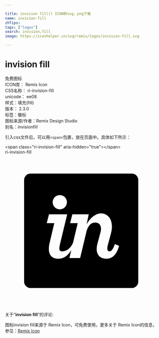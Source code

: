 ```yaml
---

title: invision fill() ICON转svg、png下载
name: invision-fill
zhTips: 
tags: ["logos"]
search: invision,fill
image: https://iconhelper.cn/svg/remix/logos/invision-fill.svg

---
```


# invision fill  <small style="font-size: 60%;font-weight: 100"></small>


<div class="detail-page">
<p>
<span><span class="badge-success badge">免费图标</span> </span>
<br/>
<span>
ICON库：
<span class="badge-secondary badge">Remix Icon</span> 
</span>
<br/>
<span>
CSS名称：
<span class="badge-secondary badge">ri-invision-fill</span> 
</span>
<br/>
<span>
unicode：
<span class="badge-secondary badge">ee08</span> 
<copy-btn content='ee08' btn-title=""></copy-btn>
<copy-btn :content='String.fromCodePoint(parseInt("ee08", 16))' btn-title="复制U"></copy-btn>
</span><br/><span>样式：<span class="badge-light badge">填充(fill)</span></span>
<br/>
<span>
版本：
<span class="badge-secondary badge">2.3.0</span> 
</span><br/><span>标签：<span class="badge-light badge"><router-link to="/tags/logos.html">徽标</router-link></span></span>
<br/>
<span>图标来源/作者：<span class="badge-light badge">Remix Design Studio</span></span> 
<br/>
<span>别名：<span class="badge-light badge">invision</span><span class="badge-light badge">fill</span></span><br/>
</p>
</div>
<div class="alert alert-dark">
  <i class="ri-invision-fill ri-xs"></i>
  <i class="ri-invision-fill ri-sm"></i>
  <i class="ri-invision-fill ri-lg"></i>
  <i class="ri-invision-fill ri-2x"></i>
  <i class="ri-invision-fill ri-3x"></i>
  <i class="ri-invision-fill ri-5x"></i>
  <i class="ri-invision-fill ri-7x"></i>
</div>
<div>
  <p>引入css文件后，可以用<code>&lt;span&gt;</code>包裹，放在页面中。具体如下所示：    
  </p>
  <div class="alert alert-primary" style="font-size: 14px">
    &lt;span class="ri-invision-fill" aria-hidden="true"&gt;&lt;/span&gt;
    <copy-btn content='<span class="ri-invision-fill" aria-hidden="true"></span>'></copy-btn>
  </div>
  <div class="alert alert-secondary">
    <i class="ri-invision-fill"
    style="font-size: 24px"
    aria-hidden="true"></i> ri-invision-fill
    <copy-btn content="ri-invision-fill" btn-title="复制图标名称"></copy-btn>
  </div>
</div>
<div id="svg" class="svg-wrap">
<svg xmlns="http://www.w3.org/2000/svg" viewBox="0 0 24 24">
    <g>
        <path fill="none" d="M0 0h24v24H0z"/>
        <path d="M4 3h16a1 1 0 0 1 1 1v16a1 1 0 0 1-1 1H4a1 1 0 0 1-1-1V4a1 1 0 0 1 1-1zm2.988 11.065c-.06.267-.09.555-.09.79 0 .927.482 1.542 1.508 1.542.851 0 1.541-.526 2.038-1.375l-.303 1.267h1.69l.966-4.031c.241-1.02.71-1.55 1.419-1.55.558 0 .905.36.905.957 0 .173-.015.361-.075.565l-.498 1.853a2.89 2.89 0 0 0-.106.785c0 .88.498 1.523 1.54 1.523.89 0 1.6-.596 1.992-2.025l-.664-.267c-.332.958-.62 1.13-.846 1.13-.226 0-.347-.156-.347-.47 0-.141.03-.298.076-.487l.483-1.805c.12-.424.166-.8.166-1.145 0-1.35-.785-2.055-1.736-2.055-.89 0-1.796.835-2.248 1.715l.331-1.579h-2.58l-.363 1.39h1.208l-.744 3.098c-.583 1.35-1.656 1.372-1.79 1.34-.222-.051-.363-.139-.363-.438 0-.172.03-.42.106-.718l1.132-4.672H6.927l-.362 1.39h1.192l-.77 3.272zm1.637-5.44a1.125 1.125 0 1 0 0-2.25 1.125 1.125 0 0 0 0 2.25z"/>
    </g>
</svg>

</div>
<detail full-name='ri-invision-fill'></detail>  
<div class="icon-detail__container">
<p>关于“<b>invision fill</b>”的评论:</p>
</div>
<Vssue title="关于“invision fill”的评论" />    
<div><p>图标invision fill来源于 Remix Icon，可免费使用，更多关于  Remix Icon的信息，参见：<a target="_blank" href="https://iconhelper.cn/remix.html">Remix Icon</a>
</p></div>
